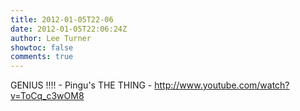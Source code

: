 ```yaml
---
title: 2012-01-05T22-06
date: 2012-01-05T22:06:24Z
author: Lee Turner
showtoc: false
comments: true
---
```


GENIUS !!!! - Pingu's THE THING - http://www.youtube.com/watch?v=ToCq_c3wOM8

